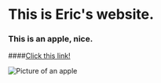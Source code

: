 # This is Eric's website.

### This is an apple, nice.
####[Click this link!](https://d35cboq8p4kpyk.cloudfront.net)

![Picture of an apple](https://www.discountpartysupplies.com.au/media/catalog/product/cache/bee498d0887183cc5ae5d15ff8c9c20c/f/r/frudeaf03.jpg "Apple")
